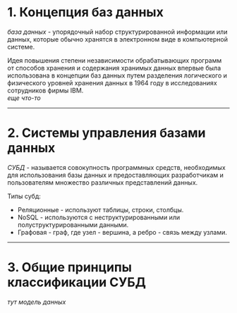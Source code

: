 # **1. Концепция баз данных**  
*база данных* - упорядочный набор структурированной информации или данных, которые обычно хранятся в электронном виде в компьютерной системе.  

Идея повышения степени независимости обрабатывающих программ от способов хранения и содержания хранимых данных впервые была использована в концепции баз данных путем разделения логического и физического уровней хранения данных в 1964 году в исследованиях сотрудников фирмы IBM.  
*еще что-то*  
  
---
# **2. Системы управления базами данных**  
*СУБД* -  называется совокупность программных средств, необходимых для использования базы данных и предоставляющих разработчикам и пользователям множество различных представлений данных.  

Типы субд:  
  - Реляционные - используют таблицы, строки, столбцы.
  - NoSQL - используются с неструктурированными или полуструктурированными данными.
  - Графовая - граф, где узел - вершина, а ребро - связь между узлами.
  
---
# **3. Общие принципы классификации СУБД**  
*тут модель данных*
